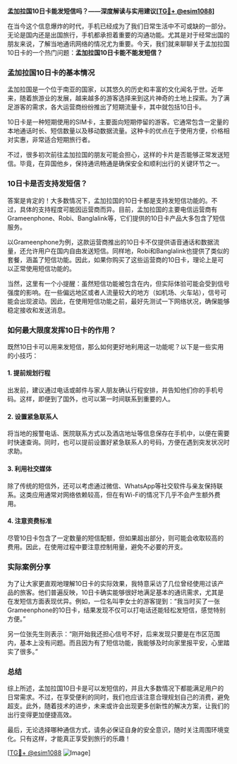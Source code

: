 **孟加拉国10日卡能发短信吗？——深度解读与实用建议[[TG💪+ @esim1088](https://t.me/s/esim1088)]**

在当今这个信息爆炸的时代，手机已经成为了我们日常生活中不可或缺的一部分。无论是国内还是出国旅行，手机都承担着重要的沟通功能。尤其是对于经常出国的朋友来说，了解当地通讯网络的情况尤为重要。今天，我们就来聊聊关于孟加拉国10日卡的一个热门问题：**孟加拉国10日卡能不能发短信？**

### 孟加拉国10日卡的基本情况

孟加拉国是一个位于南亚的国家，以其悠久的历史和丰富的文化闻名于世。近年来，随着旅游业的发展，越来越多的游客选择来到这片神奇的土地上探索。为了满足游客的需求，各大运营商纷纷推出了短期流量卡，其中就包括10日卡。

10日卡是一种短期使用的SIM卡，主要面向短期停留的游客。它通常包含一定量的本地通话时长、短信数量以及移动数据流量。这种卡的优点在于使用方便，价格相对实惠，非常适合短期旅行者。

不过，很多初次前往孟加拉国的朋友可能会担心，这样的卡片是否能够正常发送短信。毕竟，在异国他乡，保持通讯畅通是确保安全和顺利出行的关键环节之一。

### 10日卡是否支持发短信？

答案是肯定的！大多数情况下，孟加拉国的10日卡都是支持发短信功能的。不过，具体的支持程度可能因运营商而异。目前，孟加拉国的主要电信运营商有Grameenphone、Robi、Banglalink等，它们提供的10日卡产品大多包含了短信服务。

以Grameenphone为例，这款运营商推出的10日卡不仅提供语音通话和数据流量，还允许用户在国内自由发送短信。同样地，Robi和Banglalink也提供了类似的套餐，涵盖了短信功能。因此，如果你购买了这些运营商的10日卡，理论上是可以正常使用短信功能的。

当然，这里有一个小提醒：虽然短信功能被包含在内，但实际体验可能会受到信号强度的影响。在一些偏远地区或者人流量较大的地方（如机场、火车站），信号可能会出现波动。因此，在使用短信功能之前，最好先测试一下网络状况，确保能够稳定接收和发送消息。

### 如何最大限度发挥10日卡的作用？

既然10日卡可以用来发短信，那么如何更好地利用这一功能呢？以下是一些实用的小技巧：

#### 1. 提前规划行程
出发前，建议通过电话或邮件与家人朋友确认行程安排，并告知他们你的手机号码。这样，即便到了国外，也可以第一时间联系到重要的人。

#### 2. 设置紧急联系人
将当地的报警电话、医院联系方式以及酒店地址等信息保存在手机中，以便在需要时快速查询。同时，也可以提前设置好紧急联系人的号码，方便在遇到突发状况时求助。

#### 3. 利用社交媒体
除了传统的短信外，还可以考虑通过微信、WhatsApp等社交软件与亲友保持联系。这类应用通常对网络依赖较高，但在有Wi-Fi的情况下几乎不会产生额外费用。

#### 4. 注意资费标准
尽管10日卡包含了一定数量的短信配额，但如果超出部分，则可能会收取较高的费用。因此，在使用过程中要注意控制用量，避免不必要的开支。

### 实际案例分享

为了让大家更直观地理解10日卡的实际效果，我特意采访了几位曾经使用过该产品的旅客。他们普遍反映，10日卡确实能够很好地满足基本的通讯需求，尤其是在发短信方面表现优异。例如，一位名叫李女士的游客提到：“我当时买了一张Grameenphone的10日卡，结果发现不仅可以打电话还能轻松发短信，感觉特别方便。”

另一位张先生则表示：“刚开始我还担心信号不好，后来发现只要是在市区范围内，基本上没有问题。而且因为有了短信功能，我能够及时向家里报平安，心里踏实了很多。”

### 总结

综上所述，孟加拉国10日卡是可以发短信的，并且大多数情况下都能满足用户的日常需求。不过，在享受便利的同时，我们也应该注意合理规划自己的消费，避免超支。此外，随着技术的进步，未来或许会出现更多创新性的解决方案，让我们的出行变得更加便捷高效。

最后，无论选择哪种通信方式，请务必保证自身的安全意识，随时关注周围环境变化。只有这样，才能真正享受到旅行的乐趣！

[[TG💪+ @esim1088](https://t.me/s/esim1088) ![Image](https://i.postimg.cc/4NQfJmqS/Snipaste-2025-05-13-00-14-12.png)]